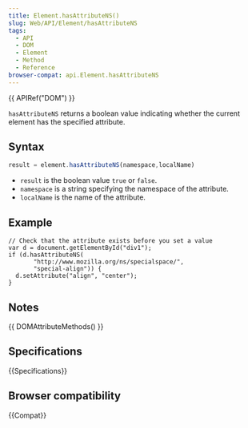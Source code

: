 ```yaml
---
title: Element.hasAttributeNS()
slug: Web/API/Element/hasAttributeNS
tags:
  - API
  - DOM
  - Element
  - Method
  - Reference
browser-compat: api.Element.hasAttributeNS
---
```

{{ APIRef("DOM") }}

`hasAttributeNS` returns a boolean value indicating whether the current element has the specified attribute.

## Syntax

```js
result = element.hasAttributeNS(namespace,localName)
```

- `result` is the boolean value `true` or `false`.
- `namespace` is a string specifying the namespace of the attribute.
- `localName` is the name of the attribute.

## Example

    // Check that the attribute exists before you set a value
    var d = document.getElementById("div1");
    if (d.hasAttributeNS(
           "http://www.mozilla.org/ns/specialspace/",
           "special-align")) {
      d.setAttribute("align", "center");
    }

## Notes

{{ DOMAttributeMethods() }}

## Specifications

{{Specifications}}

## Browser compatibility

{{Compat}}
